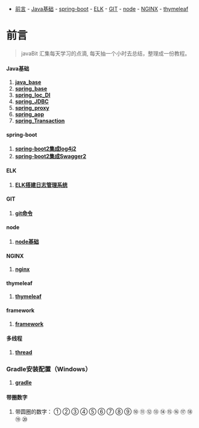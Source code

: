 - [前言](#前言)
      - [Java基础](#java基础)
      - [spring-boot](#spring-boot)
      - [ELK](#elk)
      - [GIT](#git)
      - [node](#node)
      - [NGINX](#NGINX)
      - [thymeleaf](#thymeleaf)


# 前言
> javaBit 汇集每天学习的点滴, 每天抽一个小时去总结，整理成一份教程。


#### Java基础
1. **[java_base](docs/java/java_base.md)**
2. **[spring_base](docs/java/spring_base.md)**
3. **[spring_Ioc_DI](docs/java/spring_Ioc_DI.md)**
4. **[spring_JDBC](docs/java/spring_JDBC.md)**
5. **[spring_proxy](docs/java/spring_proxy.md)**
6. **[spring_aop](docs/java/spring_aop.md)**
7. **[spring_Transaction](docs/java/spring_Transaction.md)**



#### spring-boot
1. **[spring-boot2集成log4j2](docs/log4j2/spring-boot2集成log4j2.md)**
2. **[spring-boot2集成Swagger2](docs/swagger/spring-boot2集成Swagger2.md)**

#### ELK
1. **[ELK搭建日志管理系统](docs/elk/ELK搭建日志管理系统.md)**


#### GIT
1. **[git命令](docs/git/git命令.md)**

#### node
1. **[node基础](docs/node/node基础.md)**

#### NGINX
1. **[nginx](docs/nginx/nginx.md)**


#### thymeleaf
1. **[thymeleaf](docs/thymeleaf/thymeleaf.md)**


#### framework
1. **[framework](docs/framework/framework.md)**


#### 多线程
1. **[thread](docs/thread/thread.md)**


### Gradle安装配置（Windows）
1. **[gradle](docs/gradle/gradle.md)**



#### 带圈数字

1. 带圆圈的数字：
① ② ③ ④ ⑤ ⑥ ⑦ ⑧ ⑨ ⑩
⑪ ⑫ ⑬ ⑭ ⑮ ⑯ ⑰ ⑱ ⑲ ⑳
